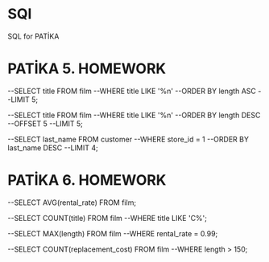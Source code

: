 # SQl
SQL for PATİKA

# PATİKA 5. HOMEWORK

--SELECT title FROM film
--WHERE title LIKE '%n'
--ORDER BY length ASC
--LIMIT 5;

--SELECT title FROM film
--WHERE title LIKE '%n'
--ORDER BY length DESC
--OFFSET 5
--LIMIT 5;

--SELECT last_name FROM customer
--WHERE store_id = 1
--ORDER BY last_name DESC
--LIMIT 4;

# PATİKA 6. HOMEWORK

--SELECT AVG(rental_rate) FROM film;

--SELECT COUNT(title) FROM film
--WHERE title LIKE 'C%';

--SELECT MAX(length) FROM film
--WHERE rental_rate = 0.99;

--SELECT COUNT(replacement_cost) FROM film
--WHERE length > 150;
